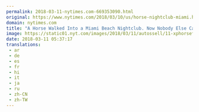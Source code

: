 ```yaml
---
permalink: 2018-03-11-nytimes.com-669353090.html
original: https://www.nytimes.com/2018/03/10/us/horse-nightclub-miami.html?partner=rss&amp;emc=rss
domain: nytimes.com
title: "A Horse Walked Into a Miami Beach Nightclub. Now Nobody Else Can."
image: https://static01.nyt.com/images/2018/03/11/autossell/11-xphorsefeathers/11-xphorsefeathers-mediumThreeByTwo440.jpg
date: 2018-03-11 05:37:17
translations: 
 - ar
 - de
 - es
 - fr
 - hi
 - it
 - ja
 - ru
 - zh-CN
 - zh-TW
---
```


